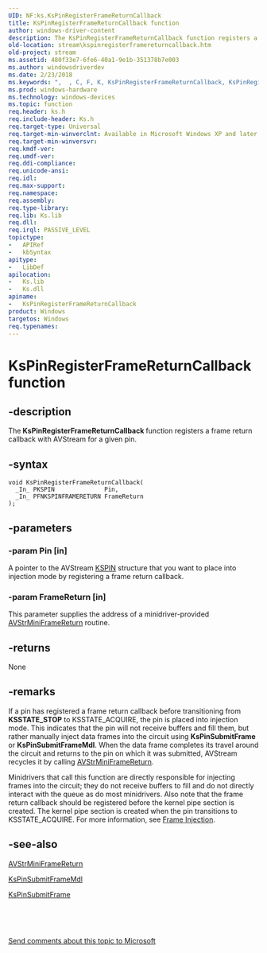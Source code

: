 ```yaml
---
UID: NF:ks.KsPinRegisterFrameReturnCallback
title: KsPinRegisterFrameReturnCallback function
author: windows-driver-content
description: The KsPinRegisterFrameReturnCallback function registers a frame return callback with AVStream for a given pin.
old-location: stream\kspinregisterframereturncallback.htm
old-project: stream
ms.assetid: 480f33e7-6fe6-40a1-9e1b-351378b7e003
ms.author: windowsdriverdev
ms.date: 2/23/2018
ms.keywords: ",  , C, F, K, KsPinRegisterFrameReturnCallback, KsPinRegisterFrameReturnCallback function [Streaming Media Devices], P, R, a, avfunc_16d1d4cd-f3ae-4cc0-b903-1db1f5b40a6f.xml, b, c, e, g, i, k, ks/KsPinRegisterFrameReturnCallback, l, m, n, r, s, stream.kspinregisterframereturncallback, t, u"
ms.prod: windows-hardware
ms.technology: windows-devices
ms.topic: function
req.header: ks.h
req.include-header: Ks.h
req.target-type: Universal
req.target-min-winverclnt: Available in Microsoft Windows XP and later operating systems and DirectX 8.0 and later DirectX versions.
req.target-min-winversvr: 
req.kmdf-ver: 
req.umdf-ver: 
req.ddi-compliance: 
req.unicode-ansi: 
req.idl: 
req.max-support: 
req.namespace: 
req.assembly: 
req.type-library: 
req.lib: Ks.lib
req.dll: 
req.irql: PASSIVE_LEVEL
topictype:
-	APIRef
-	kbSyntax
apitype:
-	LibDef
apilocation:
-	Ks.lib
-	Ks.dll
apiname:
-	KsPinRegisterFrameReturnCallback
product: Windows
targetos: Windows
req.typenames: 
---
```


# KsPinRegisterFrameReturnCallback function


## -description


The<b> KsPinRegisterFrameReturnCallback </b>function registers a frame return callback with AVStream for a given pin.


## -syntax


````
void KsPinRegisterFrameReturnCallback(
  _In_ PKSPIN              Pin,
  _In_ PFNKSPINFRAMERETURN FrameReturn
);
````


## -parameters




### -param Pin [in]

A pointer to the AVStream <a href="..\ks\ns-ks-_kspin.md">KSPIN</a> structure that you want to place into injection mode by registering a frame return callback.


### -param FrameReturn [in]

This parameter supplies the address of a minidriver-provided <a href="..\ks\nc-ks-pfnkspinframereturn.md">AVStrMiniFrameReturn</a> routine.


## -returns



None




## -remarks



If a pin has registered a frame return callback before transitioning from <b>KSSTATE_STOP</b> to KSSTATE_ACQUIRE, the pin is placed into injection mode. This indicates that the pin will not receive buffers and fill them, but rather manually inject data frames into the circuit using <b>KsPinSubmitFrame </b>or <b>KsPinSubmitFrameMdl</b>. When the data frame completes its travel around the circuit and returns to the pin on which it was submitted, AVStream recycles it by calling <a href="..\ks\nc-ks-pfnkspinframereturn.md">AVStrMiniFrameReturn</a>.

Minidrivers that call this function are directly responsible for injecting frames into the circuit; they do not receive buffers to fill and do not directly interact with the queue as do most minidrivers. Also note that the frame return callback should be registered before the kernel pipe section is created. The kernel pipe section is created when the pin transitions to KSSTATE_ACQUIRE. For more information, see <a href="https://msdn.microsoft.com/cdfb1763-92a8-4a60-8f49-2af34a8beca5">Frame Injection</a>.




## -see-also

<a href="..\ks\nc-ks-pfnkspinframereturn.md">AVStrMiniFrameReturn</a>



<a href="..\ks\nf-ks-kspinsubmitframemdl.md">KsPinSubmitFrameMdl</a>



<a href="..\ks\nf-ks-kspinsubmitframe.md">KsPinSubmitFrame</a>



 

 

<a href="mailto:wsddocfb@microsoft.com?subject=Documentation%20feedback [stream\stream]:%20KsPinRegisterFrameReturnCallback function%20 RELEASE:%20(2/23/2018)&amp;body=%0A%0APRIVACY STATEMENT%0A%0AWe use your feedback to improve the documentation. We don't use your email address for any other purpose, and we'll remove your email address from our system after the issue that you're reporting is fixed. While we're working to fix this issue, we might send you an email message to ask for more info. Later, we might also send you an email message to let you know that we've addressed your feedback.%0A%0AFor more info about Microsoft's privacy policy, see http://privacy.microsoft.com/en-us/default.aspx." title="Send comments about this topic to Microsoft">Send comments about this topic to Microsoft</a>

